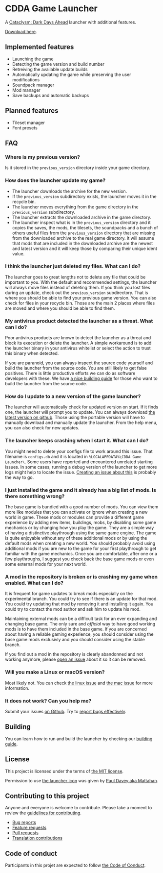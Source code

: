 # CDDA Game Launcher

A [Cataclysm: Dark Days Ahead](https://cataclysmdda.org/) launcher with additional features.

[Download here](https://github.com/remyroy/CDDA-Game-Launcher/releases).

## Implemented features

* Launching the game
* Detecting the game version and build number
* Retreiving the available update builds
* Automatically updating the game while preserving the user modifications
* Soundpack manager
* Mod manager
* Save backups and automatic backups

## Planned features

* Tileset manager
* Font presets

## FAQ

### Where is my previous version?

Is it stored in the `previous_version` directory inside your game directory.

### How does the launcher update my game?

* The launcher downloads the archive for the new version.
* If the `previous_version` subdirectory exists, the launcher moves it in the recycle bin.
* The launcher moves everything from the game directory in the `previous_version` subdirectory.
* The launcher extracts the downloaded archive in the game directory.
* The launcher inspect what is in the `previous_version` directory and it copies the saves, the mods, the tilesets, the soundpacks and a bunch of others useful files from the `previous_version` directory that are missing from the downloaded archive to the real game directory. It will assume that mods that are included in the downloaded archive are the newest and latest version and it will keep those by comparing their unique ident value.

### I think the launcher just deleted my files. What can I do?

The launcher goes to great lengths not to delete any file that could be important to you. With the default and recommended settings, the launcher will always move files instead of deleting them. If you think you lost files during an update, check out the `previous_version` subdirectory. That is where you should be able to find your previous game version. You can also check for files in your recycle bin. Those are the main 2 places where files are moved and where you should be able to find them.

### My antivirus product detected the launcher as a threat. What can I do?

Poor antivirus products are known to detect the launcher as a threat and block its execution or delete the launcher. A simple workaround is to add the launcher binary in your antivirus whitelist or select the action to trust this binary when detected.

If you are paranoid, you can always inspect the source code yourself and build the launcher from the source code. You are still likely to get false positives. There is little productive efforts we can do as software developers with these. We have [a nice building guide](https://github.com/remyroy/CDDA-Game-Launcher/blob/master/BUILDING.md) for those who want to build the launcher from the source code.

### How do I update to a new version of the game launcher?

The launcher will automatically check for updated version on start. If it finds one, the launcher will prompt you to update. You can always download [the latest version on github](https://github.com/remyroy/CDDA-Game-Launcher/releases). Those using the portable version will have to manually download and manually update the launcher. From the help menu, you can also check for new updates.

### The launcher keeps crashing when I start it. What can I do?

You might need to delete your configs file to work around this issue. That filename is `configs.db` and it is located in `%LOCALAPPDATA%\CDDA Game Launcher\`. Some users have reported and encountered unrelated starting issues. In some cases, running a debug version of the launcher to get more logs might help to locate the issue. [Creating an issue about this](https://github.com/remyroy/CDDA-Game-Launcher/issues) is probably the way to go.

### I just installed the game and it already has a big list of mods. Is there something wrong?

The base game is bundled with a good number of mods. You can view them more like modules that you can activate or ignore when creating a new world in game. These mods or modules can provide a different game experience by adding new items, buildings, mobs, by disabling some game mechanics or by changing how you play the game. They are a simple way of having a distinctive playthrough using the same game engine. The game is quite enjoyable without any of these additional mods or by using the default mods when creating a new world. You should probably avoid using additional mods if you are new to the game for your first playthrough to get familiar with the game mechanics. Once you are comfortable, after one or a few playthroughs, I suggest you check back the base game mods or even some external mods for your next world.

### A mod in the repository is broken or is crashing my game when enabled. What can I do? ###

It is frequent for game updates to break mods especially on the experimental branch. You could try to see if there is an update for that mod. You could try updating that mod by removing it and installing it again. You could try to contact the mod author and ask him to update his mod.

Maintaining external mods can be a difficult task for an ever expanding and changing base game. The only sure and *official* way to have good working mods is to have them included in the base game. If you are concerned about having a reliable gaming experience, you should consider using the base game mods exclusivly and you should consider using the stable branch.

If you find out a mod in the repository is clearly abandonned and not working anymore, please [open an issue](https://github.com/remyroy/CDDA-Game-Launcher/issues) about it so it can be removed.

### Will you make a Linux or macOS version?

Most likely not. You can check [the linux issue](https://github.com/remyroy/CDDA-Game-Launcher/issues/329) and [the mac issue](https://github.com/remyroy/CDDA-Game-Launcher/issues/73) for more information.

### It does not work? Can you help me?

Submit your issues [on Github](https://github.com/remyroy/CDDA-Game-Launcher/issues). Try to [report bugs effectively](http://www.chiark.greenend.org.uk/~sgtatham/bugs.html).

## Building

You can learn how to run and build the launcher by checking our [building guide](BUILDING.md).

## License

This project is licensed under the terms of [the MIT license](LICENSE).

Permission to use [the launcher icon](cddagl/resources/launcher.ico) was given by [Paul Davey aka Mattahan](http://mattahan.deviantart.com/).

## Contributing to this project

Anyone and everyone is welcome to contribute. Please take a moment to review the [guidelines for contributing](CONTRIBUTING.md).

* [Bug reports](CONTRIBUTING.md#bugs)
* [Feature requests](CONTRIBUTING.md#features)
* [Pull requests](CONTRIBUTING.md#pull-requests)
* [Translation contributions](CONTRIBUTING.md#translations)

## Code of conduct

Participants in this projet are expected to follow [the Code of Conduct](CODE_OF_CONDUCT.md).